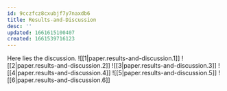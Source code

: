 ```yaml
---
id: 9cczfcz8cxubjf7y7naxdb6
title: Results-and-Discussion
desc: ''
updated: 1661615100407
created: 1661539716123
---
```

Here lies the discussion.
![[1|paper.results-and-discussion.1]]
![[2|paper.results-and-discussion.2]]
![[3|paper.results-and-discussion.3]]
![[4|paper.results-and-discussion.4]]
![[5|paper.results-and-discussion.5]]
![[6|paper.results-and-discussion.6]]